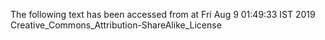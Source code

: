 The following text has been accessed from at Fri Aug 9 01:49:33 IST 2019
Creative_Commons_Attribution-ShareAlike_License
